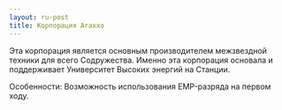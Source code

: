 ```yaml
---
layout: ru-post
title: Корпорация Araxxo
---
```


Эта корпорация является основным производителем межзвездной техники для всего Содружества. Именно эта корпорация основала и поддерживает Университет Высоких энергий на Станции.

Особенности: Возможность использования EMP-разряда на первом ходу.
